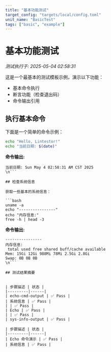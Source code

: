```yaml
---
title: "基本功能测试"
target_config: "targets/local/config.toml"
unit_name: "BasicTest"
tags: ["basic", "example"]
---
```



# 基本功能测试

*测试执行于: 2025-05-04 02:58:31*

这是一个最基本的测试模板示例，演示以下功能：
- 基本命令执行
- 断言功能（检查退出码）
- 命令输出引用

## 执行基本命令

下面是一个简单的命令示例：

```bash
echo "Hello, Lintestor!"
echo "当前日期: $(date)"
```

**命令输出:**
```output \nHello, Lintestor!
当前日期: Sun May 4 02:58:31 AM CST 2025
\n```

## 检查系统信息

获取一些基本的系统信息：

```bash
uname -a
echo "----------------"
echo "内存信息:"
free -h | head -3
```

**命令输出:**
```output \nLinux debian 6.11.10-amd64 #1 SMP PREEMPT_DYNAMIC Debian 6.11.10-1 (2024-11-23) x86_64 GNU/Linux
----------------
内存信息:
 total used free shared buff/cache available
Mem: 15Gi 12Gi 988Mi 78Mi 2.5Gi 2.8Gi
Swap: 0B 0B 0B
\n```

## 测试结果摘要


| 步骤描述 | 状态 |
|---------|------|
| echo-cmd-output | ✅ Pass |
| 系统信息 | ✅ Pass |
| | ✅ Pass |
| Echo | ✅ Pass |
| | ✅ Pass |
| sys-info-output | ✅ Pass |

| 步骤描述 | 状态 |
|---------|------|
| Echo 命令演示 | ✅ Pass |
| 系统信息 | ✅ Pass |